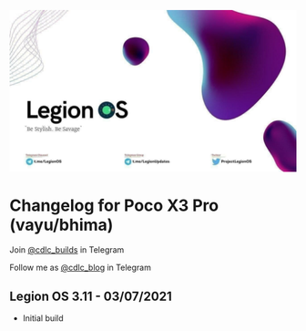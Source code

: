 ![Alt text](images/legion/legion.jpg)

# Changelog for Poco X3 Pro (vayu/bhima)

Join [@cdlc_builds](https://t.me/cdlc_builds) in Telegram

Follow me as [@cdlc_blog](https://t.me/cdlc_blog) in Telegram

## Legion OS 3.11 - 03/07/2021
- Initial build